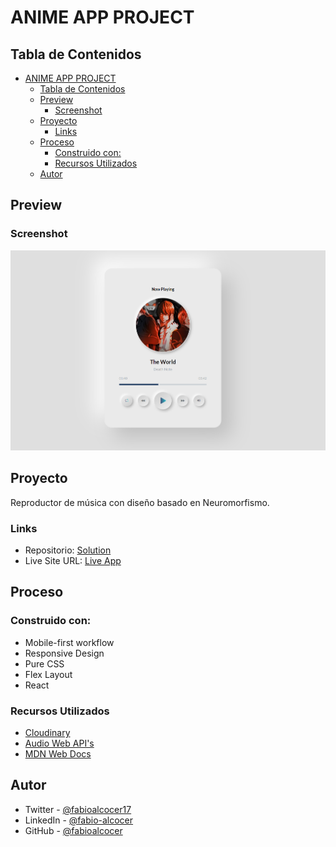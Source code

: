# ANIME APP PROJECT

## Tabla de Contenidos

- [ANIME APP PROJECT](#anime-app-project)
  - [Tabla de Contenidos](#tabla-de-contenidos)
  - [Preview](#preview)
    - [Screenshot](#screenshot)
  - [Proyecto](#proyecto)
    - [Links](#links)
  - [Proceso](#proceso)
    - [Construido con:](#construido-con)
    - [Recursos Utilizados](#recursos-utilizados)
  - [Autor](#autor)

## Preview

### Screenshot

![](./public/preview.png)

## Proyecto

Reproductor de música con diseño basado en Neuromorfismo.

### Links

- Repositorio: [Solution](https://github.com/fabioalcocer/music-player-neuromorphism)
- Live Site URL: [Live App](https://music-player-neuromorphism.vercel.app/)

## Proceso

### Construido con:

- Mobile-first workflow
- Responsive Design
- Pure CSS
- Flex Layout
- React

### Recursos Utilizados

- [Cloudinary](https://cloudinary.com/)
- [Audio Web API's](https://developer.mozilla.org/en-US/docs/Web/API/HTMLAudioElement/Audio)
- [MDN Web Docs](https://developer.mozilla.org/es/docs/Web)

## Autor

- Twitter - [@fabioalcocer17](https://twitter.com/fabioalcocer17)
- LinkedIn - [@fabio-alcocer](https://www.linkedin.com/fabio-alcocer/openbootcamp-escuela/)
- GitHub - [@fabioalcocer](https://github.com/fabioalcocer/)
